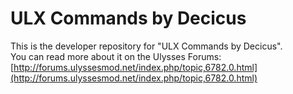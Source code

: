 # ULX Commands by Decicus #
This is the developer repository for "ULX Commands by Decicus".  
You can read more about it on the Ulysses Forums: [http://forums.ulyssesmod.net/index.php/topic,6782.0.html](http://forums.ulyssesmod.net/index.php/topic,6782.0.html)

